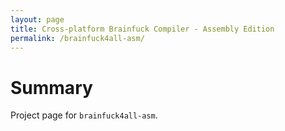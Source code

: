 ```yaml
---
layout: page
title: Cross-platform Brainfuck Compiler - Assembly Edition
permalink: /brainfuck4all-asm/
---
```


# Summary
Project page for `brainfuck4all-asm`.
